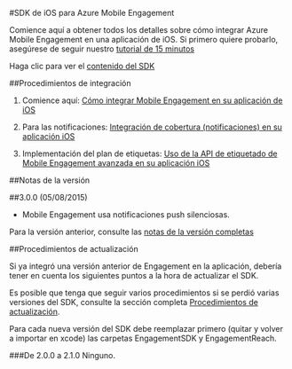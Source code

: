 <properties
	pageTitle="Información general del SDK de iOS de Azure Mobile Engagement"
	description="Actualizaciones y procedimientos más recientes para el SDK de iOS para Azure Mobile Engagement"
	services="mobile-engagement"
	documentationCenter="mobile"
	authors="piyushjo"
	manager="dwrede"
	editor="" />

<tags
	ms.service="mobile-engagement"
	ms.workload="mobile"
	ms.tgt_pltfrm="mobile-ios"
	ms.devlang="objective-c"
	ms.topic="article"
	ms.date="08/05/2015"
	ms.author="MehrdadMzfr" />

#SDK de iOS para Azure Mobile Engagement

Comience aquí a obtener todos los detalles sobre cómo integrar Azure Mobile Engagement en una aplicación de iOS. Si primero quiere probarlo, asegúrese de seguir nuestro [tutorial de 15 minutos](mobile-engagement-ios-get-started.md)

Haga clic para ver el [contenido del SDK](mobile-engagement-ios-sdk-content.md)

##Procedimientos de integración
1. Comience aquí: [Cómo integrar Mobile Engagement en su aplicación de iOS](mobile-engagement-ios-integrate-engagement.md)

2. Para las notificaciones: [Integración de cobertura (notificaciones) en su aplicación iOS](mobile-engagement-ios-integrate-engagement-reach.md)

3. Implementación del plan de etiquetas: [Uso de la API de etiquetado de Mobile Engagement avanzada en su aplicación iOS](mobile-engagement-ios-use-engagement-api.md)


##Notas de la versión

##3\.0.0 (05/08/2015)

-   Mobile Engagement usa notificaciones push silenciosas.

Para la versión anterior, consulte las [notas de la versión completas](mobile-engagement-ios-release-notes.md)

##Procedimientos de actualización

Si ya integró una versión anterior de Engagement en la aplicación, debería tener en cuenta los siguientes puntos a la hora de actualizar el SDK.

Es posible que tenga que seguir varios procedimientos si se perdió varias versiones del SDK, consulte la sección completa [Procedimientos de actualización](mobile-engagement-ios-upgrade-procedure.md).

Para cada nueva versión del SDK debe reemplazar primero (quitar y volver a importar en xcode) las carpetas EngagementSDK y EngagementReach.

###De 2.0.0 a 2.1.0
Ninguno.

<!---HONumber=August15_HO6-->